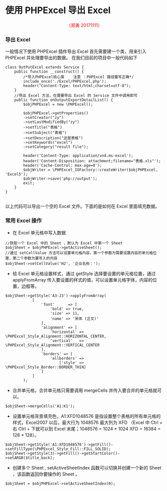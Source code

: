# 使用 PHPExcel 导出 Excel
<p align="center" style="color:red">（郑勇 20171111）</p>

### 导出 Excel

一般情况下使用 PHPExcel 插件导出 Excel 首先需要建一个类，用来引入 PHPExcel 并处理要导出的数据。
在我们目前的项目中一般代码如下

```
class OutPutExcel extends Service {
    public function __construct() {
        /*导入PHPExcel核心类    注意 ：PHPExcel 路径要写正确*/
        include_once('./Excel/PHPExcel.php');
        header("Content-Type: text/html;charset=utf-8");
    }
    //导出 Excel 方法，在需要导出 Excel 的 Service 文件中调用即可
    public function onOutputExportDetailList() {
        $objPHPExcel = new \PHPExcel();

        $objPHPExcel->getProperties()
        ->setCreator("zy")
        ->setLastModifiedBy("zy")
        ->setTitle("表格")
        ->setSubject("表格")
        ->setDescription("这是表格")
        ->setKeywords("excel")
        ->setCategory("result file");

        header('Content-Type: application/vnd.ms-excel');
        header('Content-Disposition: attachment;filename="表格.xls"');
        header('Cache-Control: max-age=0');
        $objWriter = \PHPExcel_IOFactory::createWriter($objPHPExcel, 'Excel5');
        $objWriter->save('php://output');
        exit;
    }
}
    
```

以上代码可以导出一个空的 Excel 文件。下面的是如何在 Excel 里面填充数据。

### 常用 Excel 操作
* 在 Excel 单元格中写入数据

```
//获取一个 Excel 中的 Sheet ，默认为 Excel 中第一个 Sheet
$objSheet = $objPHPExcel->getActiveSheet();
//通过 setCellValue 方法可以设置单元格内容，第一个参数为需要设置内容的单元格位置，第二个参数为要写入的内容
$objSheet->setCellValue('H2', '企业名称：');
```
* 给 Excel 单元格设置样式，通过 getStyle 选择要设置的单元格位置，通过 applyFromArray 传入要设置的样式的值，可以设置单元格字体，内容的位置，边框等。

```
$objSheet->getStyle('A3:J3')->applyFromArray(
            [
                'font'      => [
                    'bold' => true,
                    'size' => 11,
                    'name' => '宋体 (正文)'
                ],
                'alignment' => [
                    'horizontal' => \PHPExcel_Style_Alignment::HORIZONTAL_CENTER,
                    'vertical'   => \PHPExcel_Style_Alignment::VERTICAL_CENTER
                ],
                'borders' => [
                    'allborders' => 
                        ['style' => \PHPExcel_Style_Border::BORDER_THIN]
                ]
            ]
        );
```
* 合并单元格，合并单元格只需要调用 mergeCells 并传入要合并的单元格就可以。

```
$objSheet->mergeCells('A1:K1');
```
* 设置单元格背景填充色，A1:XFD1048576 是指设置整个表格的所有单元格的样式，Excel2007 以后，最大行为 1048576 最大列为 XFD （Excel 中 Ctrl + 右  Ctrl + 下就可以到 Excel 末尾；1048576 = 1024 * 1024  XFD = 16384 = 128 * 128）。

```
$objSheet->getStyle('A1:XFD1048576')->getFill()->setFillType(\PHPExcel_Style_Fill::FILL_SOLID);
$objSheet->getStyle(3)->getFill()->getStartColor()->setARGB($title_back);
```

* 创建多个 Sheet , setActiveSheetIndex 函数可以切换并创建一个新的 Sheet ，该函数返回你要操作的 Sheet 。

```
$objSheet = $objPHPExcel->setActiveSheetIndex(0);

```

